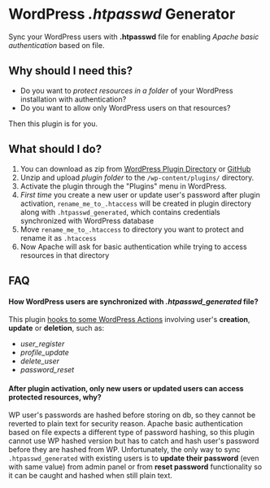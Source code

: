 # WordPress *.htpasswd* Generator
Sync your WordPress users with **.htpasswd** file for enabling *Apache basic authentication* based on file.

## Why should I need this?

* Do you want to *protect resources in a folder* of your WordPress installation with authentication?
* Do you want to allow only WordPress users on that resources?

Then this plugin is for you.

## What should I do?

1. You can download as zip from [WordPress Plugin Directory](https://it.wordpress.org/plugins/wp-htpasswd-generator/) or [GitHub](https://github.com/andreacomo/wp-htpasswd-generator/releases)
1. Unzip and upload *plugin folder* to the ```/wp-content/plugins/``` directory.
1. Activate the plugin through the "Plugins" menu in WordPress.
1. *First time* you create a new user or update user's password after plugin activation, ```rename_me_to_.htaccess``` will be created in plugin directory along with ```.htpasswd_generated```, which contains credentials synchronized with WordPress database
1. Move ```rename_me_to_.htaccess``` to directory you want to protect and rename it as ```.htaccess```
1. Now Apache will ask for basic authentication while trying to access resources in that directory

## FAQ
#### How WordPress users are synchronized with *.htpasswd_generated* file? 
This plugin [hooks to some WordPress Actions](https://codex.wordpress.org/Plugin_API/Action_Reference) involving user's **creation**, **update** or **deletion**, such as:

* *user_register*
* *profile_update*
* *delete_user*
* *password_reset*

#### After plugin activation, only new users or updated users can access protected resources, why? 
WP user's passwords are hashed before storing on db, so they cannot be reverted to plain text for security reason. Apache basic authentication based on file expects a different type of password hashing, so this plugin cannot use WP hashed version but has to catch and hash user's password before they are hashed from WP. Unfortunately, the only way to sync ```.htpasswd_generated``` with existing users is to **update their password** (even with same value) from admin panel or from **reset password** functionality so it can be caught and hashed when still plain text.
